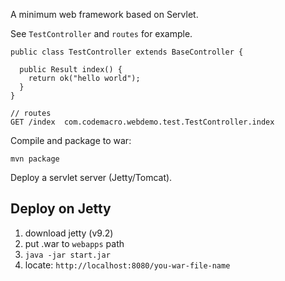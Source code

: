 A minimum web framework based on Servlet.

See `TestController` and `routes` for example.

    public class TestController extends BaseController {

      public Result index() {
        return ok("hello world");
      }
    }

    // routes
    GET /index  com.codemacro.webdemo.test.TestController.index

Compile and package to war:

    mvn package

Deploy a servlet server (Jetty/Tomcat).


## Deploy on Jetty

1. download jetty (v9.2)
2. put .war to `webapps` path
3. `java -jar start.jar`
4. locate: `http://localhost:8080/you-war-file-name`
